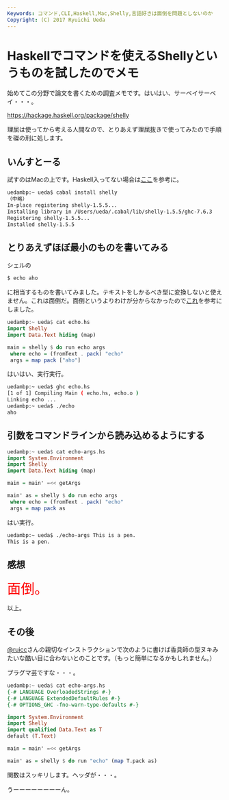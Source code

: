 ```yaml
---
Keywords: コマンド,CLI,Haskell,Mac,Shelly,言語好きは面倒を問題としないのか
Copyright: (C) 2017 Ryuichi Ueda
---
```


# Haskellでコマンドを使えるShellyというものを試したのでメモ
始めてこの分野で論文を書くための調査メモです。はいはい、サーベイサーベイ・・・。

<a target="_blank" href="https://hackage.haskell.org/package/shelly">https://hackage.haskell.org/package/shelly</a>

理屈は使ってから考える人間なので、とりあえず理屈抜きで使ってみたので手順を磔の刑に処します。

<!--more-->

<h2>いんすとーる</h2>

試すのはMacの上です。Haskell入ってない場合は<a href="http://blog.ueda.asia/?page_id=2944" target="_blank">ここ</a>を参考に。

```bash
uedambp:~ ueda$ cabal install shelly
（中略）
In-place registering shelly-1.5.5...
Installing library in /Users/ueda/.cabal/lib/shelly-1.5.5/ghc-7.6.3
Registering shelly-1.5.5...
Installed shelly-1.5.5
```

<h2>とりあえずほぼ最小のものを書いてみる</h2>

シェルの
```bash
$ echo aho
```
に相当するものを書いてみました。テキストをしかるべき型に変換しないと使えません。これは面倒だ。面倒というよりわけが分からなかったので<a target="_blank" href="http://stackoverflow.com/questions/21715781/shelly-convert-string-to-shelly-filepath">これ</a>を参考にしました。

```hs
uedambp:~ ueda$ cat echo.hs 
import Shelly
import Data.Text hiding (map)

main = shelly $ do run echo args
 where echo = (fromText . pack) "echo"
 args = map pack ["aho"]
```

はいはい、実行実行。

```bash
uedambp:~ ueda$ ghc echo.hs 
[1 of 1] Compiling Main ( echo.hs, echo.o )
Linking echo ...
uedambp:~ ueda$ ./echo 
aho
```


<h2>引数をコマンドラインから読み込めるようにする</h2>

```hs
uedambp:~ ueda$ cat echo-args.hs 
import System.Environment
import Shelly
import Data.Text hiding (map)

main = main' =<< getArgs

main' as = shelly $ do run echo args
 where echo = (fromText . pack) "echo"
 args = map pack as
```


はい実行。

```bash
uedambp:~ ueda$ ./echo-args This is a pen.
This is a pen.
```

<h2>感想</h2>

<span style="color:red;font-size:32px">面倒。</span>



以上。

<h2>その後</h2>

<a href="https://twitter.com/ruicc" target="_blank">\@ruicc</a>さんの親切なインストラクションで次のように書けば香具師の型ヌキみたいな酷い目に合わないとのことです。（もっと簡単になるかもしれません。）

プラグマ芸ですな・・・。

```hs
uedambp:~ ueda$ cat echo-args.hs 
{-# LANGUAGE OverloadedStrings #-}
{-# LANGUAGE ExtendedDefaultRules #-}
{-# OPTIONS_GHC -fno-warn-type-defaults #-}

import System.Environment
import Shelly
import qualified Data.Text as T
default (T.Text)

main = main' =<< getArgs

main' as = shelly $ do run "echo" (map T.pack as)
```

関数はスッキリします。ヘッダが・・・。


うーーーーーーーーん。
